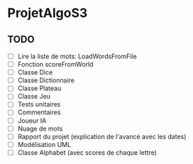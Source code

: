 # ProjetAlgoS3

## TODO

- [ ] Lire la liste de mots: LoadWordsFromFile
- [ ] Fonction scoreFromWorld
- [ ] Classe Dice
- [ ] Classe Dictionnaire
- [ ] Classe Plateau
- [ ] Classe Jeu
- [ ] Tests unitaires
- [ ] Commentaires
- [ ] Joueur IA
- [ ] Nuage de mots
- [ ] Rapport du projet (explication de l'avancé avec les dates)
- [ ] Modélisation UML
- [ ] Classe Alphabet (avec scores de chaque lettre)
